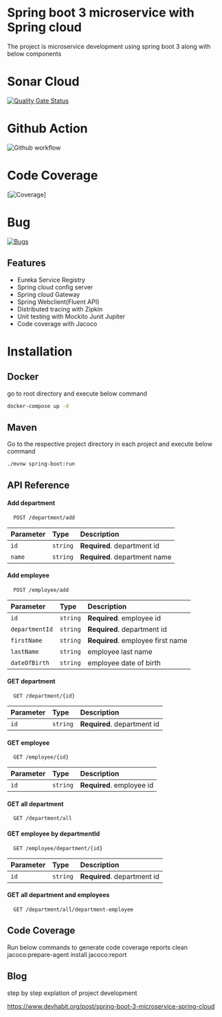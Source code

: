 
# Spring boot 3 microservice with Spring cloud
The project is microservice development using spring boot 3 along with below components
# Sonar Cloud
[![Quality Gate Status](https://sonarcloud.io/api/project_badges/measure?project=bhavesh-bhatt-tech_springboot-microservice&metric=alert_status)](https://sonarcloud.io/summary/new_code?id=bhavesh-bhatt-tech_springboot-microservice)

# Github Action 
![Github workflow](https://github.com/bhavesh-bhatt-tech/springboot-microservice/actions/workflows/build.yml/badge.svg)

# Code Coverage
[![Coverage](https://sonarcloud.io/api/project_badges/measure?project=bhavesh-bhatt-tech_springboot-microservice&metric=coverage)]

# Bug 
[![Bugs](https://sonarcloud.io/api/project_badges/measure?project=bhavesh-bhatt-tech_springboot-microservice&metric=bugs)](https://sonarcloud.io/summary/new_code?id=bhavesh-bhatt-tech_springboot-microservice)

## Features

- Eureka Service Registry
- Spring cloud config server
- Spring cloud Gateway
- Spring Webclient(Fluent API)
- Distributed tracing with Zipkin
- Unit testing with Mockito Junit Jupiter
- Code coverage with Jacoco

# Installation

## Docker
go to root directory and execute below command

```bash
docker-compose up -d
```
## Maven
Go to the respective project directory in each project and execute below command
```bash
./mvnw spring-boot:run
```
## API Reference

#### Add department

```http
  POST /department/add
```

| Parameter | Type     | Description                |
| :-------- | :------- | :------------------------- |
| `id` | `string` | **Required**. department id |
| `name` | `string` | **Required**. department name |

#### Add employee

```http
  POST /employee/add
```

| Parameter | Type     | Description                       |
| :-------- | :------- | :-------------------------------- |
| `id`   | `string` | **Required**. employee id |
| `departmentId`    | `string` | **Required**. department id |
| `firstName`   | `string` | **Required**. employee first name |
| `lastName`   | `string` | employee last name |
| `dateOfBirth`   | `string` | employee date of birth |

#### GET department

```http
  GET /department/{id}
```

| Parameter | Type     | Description                |
| :-------- | :------- | :------------------------- |
| `id` | `string` | **Required**. department id |

#### GET employee

```http
  GET /employee/{id}
```

| Parameter | Type     | Description                |
| :-------- | :------- | :------------------------- |
| `id` | `string` | **Required**. employee id |

#### GET all department

```http
  GET /department/all
```

#### GET employee by departmentId

```http
  GET /employee/department/{id}
```

| Parameter | Type     | Description                |
| :-------- | :------- | :------------------------- |
| `id` | `string` | **Required**. department id |

#### GET all department and employees

```http
  GET /department/all/department-employee
```


## Code Coverage
Run below commands to generate code coverage reports
clean jacoco:prepare-agent install jacoco:report

## Blog
step by step explation of project development

https://www.devhabit.org/post/spring-boot-3-microservice-spring-cloud
